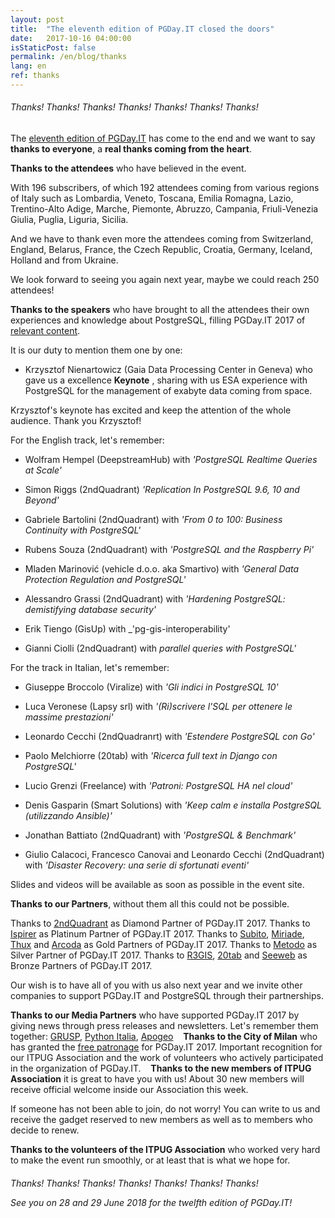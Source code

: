 ```yaml
---
layout: post
title:  "The eleventh edition of PGDay.IT closed the doors"
date:   2017-10-16 04:00:00
isStaticPost: false
permalink: /en/blog/thanks
lang: en
ref: thanks
---
```


<h6>Thanks! Thanks! Thanks! Thanks! Thanks! Thanks! Thanks!</h6>

The [eleventh edition of PGDay.IT](http://2017.pgday.it/en/) has come to the end and we want to say **thanks to everyone**, a **real thanks coming from the heart**.

**Thanks to the attendees** who have believed in the event. 

With 196 subscribers, of which 192 attendees coming from various regions of Italy such as Lombardia, Veneto, Toscana, Emilia Romagna, Lazio, 
Trentino-Alto Adige, Marche, Piemonte, Abruzzo, Campania, Friuli-Venezia Giulia, Puglia, Liguria, Sicilia. 

And we have to thank even more the attendees coming from Switzerland, England, Belarus, France, the Czech Republic, Croatia, Germany, Iceland, 
Holland and from Ukraine. 

We look forward to seeing you again next year, maybe we could reach 250 attendees!

**Thanks to the speakers** who have brought to all the attendees their own experiences and knowledge about PostgreSQL, filling PGDay.IT 2017 of 
[relevant content](http://2017.pgday.it/en/schedule/).

It is our duty to mention them one by one:

* Krzysztof Nienartowicz (Gaia Data Processing Center in Geneva) who gave us a excellence **Keynote** , sharing with us ESA experience with PostgreSQL 
for the management of exabyte data coming from space.

Krzysztof's keynote has excited and keep the attention of the whole audience. Thank you Krzysztof!

For the English track, let's remember:

* Wolfram Hempel (DeepstreamHub) with _'PostgreSQL Realtime Queries at Scale'_

* Simon Riggs (2ndQuadrant) _'Replication In PostgreSQL 9.6, 10 and Beyond'_

* Gabriele Bartolini (2ndQuadrant) with _'From 0 to 100: Business Continuity with PostgreSQL'_

* Rubens Souza (2ndQuadrant) with _'PostgreSQL and the Raspberry Pi'_

* Mladen Marinović (vehicle d.o.o. aka Smartivo) with _'General Data Protection Regulation and PostgreSQL'_

* Alessandro Grassi (2ndQuadrant) with _'Hardening PostgreSQL: demistifying database security'_

* Erik Tiengo (GisUp) with _'pg-gis-interoperability'

* Gianni Ciolli (2ndQuadrant) with _parallel queries with PostgreSQL'_

For the track in Italian, let's remember:

* Giuseppe Broccolo (Viralize) with _'Gli indici in PostgreSQL 10'_

* Luca Veronese (Lapsy srl) with _'(Ri)scrivere l'SQL per ottenere le massime prestazioni'_

* Leonardo Cecchi (2ndQuadranrt) with _'Estendere PostgreSQL con Go'_

* Paolo Melchiorre (20tab) with _'Ricerca full text in Django con PostgreSQL'_

* Lucio Grenzi (Freelance) with _'Patroni: PostgreSQL HA nel cloud'_

* Denis Gasparin (Smart Solutions) with _'Keep calm e installa PostgreSQL (utilizzando Ansible)'_

* Jonathan Battiato (2ndQuadrant) with _'PostgreSQL & Benchmark'_

* Giulio Calacoci, Francesco Canovai and Leonardo Cecchi (2ndQuadrant) with _'Disaster Recovery: una serie di sfortunati eventi'_

Slides and videos will be available as soon as possible in the event site.

**Thanks to our Partners**, without them all this could not be possible. 

Thanks to [2ndQuadrant](https://www.2ndquadrant.com/) as Diamond Partner of PGDay.IT 2017.
Thanks to [Ispirer](http://www.ispirer.com/) as Platinum Partner of PGDay.IT 2017.
Thanks to [Subito](https://www.subito.it/), [Miriade](http://www.miriade.it/), [Thux](https://www.thux.it/en/) and [Arcoda](https://www.arcoda.it/) as Gold Partners of PGDay.IT 2017.
Thanks to [Metodo](http://www.metodo.net/metodo) as Silver Partner of PGDay.IT 2017.
Thanks to [R3GIS](https://www.r3-gis.com/), [20tab](http://www.20tab.com/) and [Seeweb](https://www.seeweb.it/) as Bronze Partners of PGDay.IT 2017.

Our wish is to have all of you with us also next year and we invite other companies to support PGDay.IT and PostgreSQL through their partnerships.

**Thanks to our Media Partners** who have supported PGDay.IT 2017 by giving news through press releases and newsletters.
Let's remember them together: [GRUSP](http://www.grusp.org/it/), [Python Italia](https://www.pycon.it/it/), [Apogeo](http://www.apogeonline.com/)
  
**Thanks to the City of Milan** who has granted the [free patronage]((http://2017.pgday.it/en/)) for PGDay.IT 2017.
Important recognition for our ITPUG Association and the work of volunteers who actively participated in the organization of PGDay.IT.
  
**Thanks to the new members of ITPUG Association** it is great to have you with us! About 30 new members will receive official welcome inside our 
Association this week.

If someone has not been able to join, do not worry! You can write to us and receive the gadget reserved to new members as well as to members who decide 
to renew.

**Thanks to the volunteers of the ITPUG Association** who worked very hard to make the event run smoothly, or at least that is what we hope for.

<h6>Thanks! Thanks! Thanks! Thanks! Thanks! Thanks! Thanks!</ h6>

See you on 28 and 29 June 2018 for the twelfth edition of PGDay.IT!
